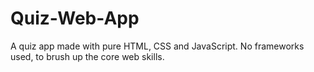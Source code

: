 # Quiz-Web-App
A quiz app made with pure HTML, CSS and JavaScript. No frameworks used, to brush up the core web skills.
